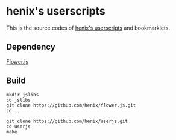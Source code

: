 # henix's userscripts
This is the source codes of [henix's userscripts](http://userscripts.org/users/435708) and bookmarklets.

## Dependency
[Flower.js](https://github.com/henix/flower.js)

## Build

	mkdir jslibs
	cd jslibs
	git clone https://github.com/henix/flower.js.git
	cd ..

	git clone https://github.com/henix/userjs.git
	cd userjs
	make

